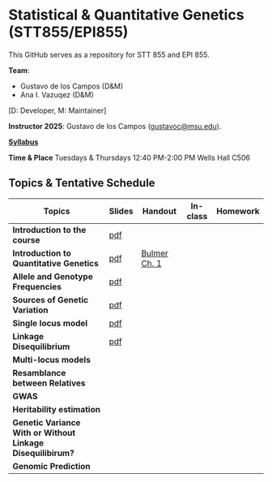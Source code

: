 # Statistical & Quantitative Genetics (STT855/EPI855)


This GitHub serves as a repository for STT 855 and EPI 855.

**Team**:
  - Gustavo de los Campos (D&M)
  - Ana I. Vazuqez (D&M)

[D: Developer, M: Maintainer]

**Instructor 2025**:  Gustavo de los Campos (gustavoc@msu.edu).

**[Syllabus](https://www.dropbox.com/scl/fi/h4e7cqg0h7mbv9yppyu94/STT855_EPI855_Syllabus_Fall_2025.doc?rlkey=ra4gh1zeie8q9o6dkc6tpvhi1&dl=0)**

**Time & Place** Tuesdays & Thursdays 12:40 PM-2:00 PM Wells Hall C506

## Topics & Tentative Schedule



| Topics | Slides | Handout| In-class | Homework|
|----|----|---|---|----|
|**Introduction to the course** | [pdf](https://www.dropbox.com/scl/fi/4ub3wm7jp0jnoy7wgle63/0-CourseStructureAndRules.pdf?rlkey=5tgw8y0mhvc15fov7at1eupw8&dl=0) |  | | |
|**Introduction to Quantitative Genetics** | [pdf](https://www.dropbox.com/scl/fi/wh8wp00t1p9gcyrdt5xo5/1-AbriefHistoryOfQuantiativeGenetics.pdf?rlkey=jed38em86mb2bp7uquly7hg2b&dl=0) | [Bulmer Ch. 1](https://www.dropbox.com/scl/fi/gw3j39wuslcr9fl9a0atx/Bulmer_Intro.pdf?rlkey=few0iou7shvyb1hu91jd2wfta&dl=0) | | |
| **Allele and Genotype Frequencies** | [pdf](https://www.dropbox.com/scl/fi/p2xedzyiqdgohhf7t3ikk/4-FrequenciesAndHardyWeinberg.pdf?rlkey=kac98rf39pn37fci445rv7j9e&dl=0) |  | |
| **Sources of Genetic Variation** | [pdf](https://www.dropbox.com/scl/fi/pctkzw48fny4psckh0pje/5-ChangesInAlleleFrequency.pdf?rlkey=bvorwd2a110o9b1qy0fykehin&dl=0) |  | |
| **Single locus model** | [pdf]() |  | |
| **Linkage Disequilibrium** | [pdf](https://www.dropbox.com/scl/fi/dlnrvlwqmmcsiswjmn455/6-MeansAndVariances.pdf?rlkey=o3223lhysffdvgd8rwoq9pq6b&dl=0) |  | |
| **Multi-locus models** |  |  | |
| **Resamblance between Relatives** |  |  | |
| **GWAS** |  |  | |
| **Heritability estimation** |  |  | |
| **Genetic Variance With or Without Linkage Disequilibirum?** |  |  | |
| **Genomic Prediction** |  |  | |
